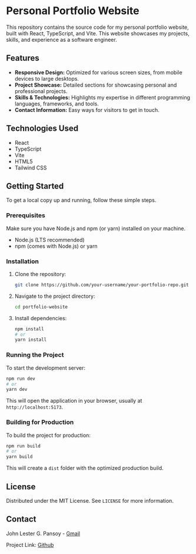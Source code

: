 # Personal Portfolio Website

This repository contains the source code for my personal portfolio website, built with React, TypeScript, and Vite. This website showcases my projects, skills, and experience as a software engineer.

## Features

- **Responsive Design:** Optimized for various screen sizes, from mobile devices to large desktops.
- **Project Showcase:** Detailed sections for showcasing personal and professional projects.
- **Skills & Technologies:** Highlights my expertise in different programming languages, frameworks, and tools.
- **Contact Information:** Easy ways for visitors to get in touch.

## Technologies Used

- React
- TypeScript
- Vite
- HTML5
- Tailwind CSS

## Getting Started

To get a local copy up and running, follow these simple steps.

### Prerequisites

Make sure you have Node.js and npm (or yarn) installed on your machine.

- Node.js (LTS recommended)
- npm (comes with Node.js) or yarn

### Installation

1. Clone the repository:
   ```bash
   git clone https://github.com/your-username/your-portfolio-repo.git
   ```
2. Navigate to the project directory:
   ```bash
   cd portfolio-website
   ```
3. Install dependencies:
   ```bash
   npm install
   # or
   yarn install
   ```

### Running the Project

To start the development server:

```bash
npm run dev
# or
yarn dev
```

This will open the application in your browser, usually at `http://localhost:5173`.

### Building for Production

To build the project for production:

```bash
npm run build
# or
yarn build
```

This will create a `dist` folder with the optimized production build.

## License

Distributed under the MIT License. See `LICENSE` for more information.

## Contact

John Lester G. Pansoy - [Gmail](mailto:jlesterpansoy@gmail.com)

Project Link: [Github](https://github.com/cRazyeye19/Portfolio-Website/tree/main/portfolio-website)
